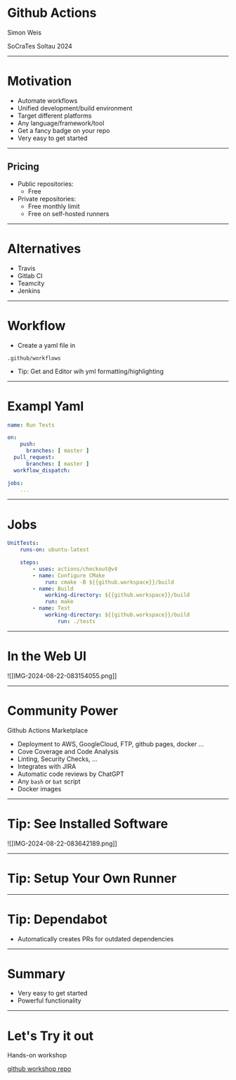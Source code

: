# Github Actions

Simon Weis

SoCraTes Soltau 2024

---

# Motivation

- Automate workflows
- Unified development/build environment
- Target different platforms
- Any language/framework/tool
- Get a fancy badge on your repo
- Very easy to get started

---

## Pricing

- Public repositories:
	- Free
- Private repositories:
	- Free monthly limit
	- Free on self-hosted runners

---

# Alternatives

- Travis
- Gitlab CI
- Teamcity
- Jenkins

---

# Workflow

- Create a yaml file in

```
.github/workflows
```

- Tip: Get and Editor wih yml formatting/highlighting

---

# Exampl Yaml

```yml
name: Run Tests

on:
	push:
	  branches: [ master ]
  pull_request:
	  branches: [ master ]
  workflow_dispatch:

jobs:
	...
```

---

# Jobs

```yml
UnitTests:
	runs-on: ubuntu-latest

	steps:
		- uses: actions/checkout@v4
		- name: Configure CMake
			run: cmake -B ${{github.workspace}}/build
		- name: Build
			working-directory: ${{github.workspace}}/build
			run: make
		- name: Test
			working-directory: ${{github.workspace}}/build
				run: ./tests
```

---

# In the Web UI

![[IMG-2024-08-22-083154055.png]]

---

# Community Power

Github Actions Marketplace
- Deployment to AWS, GoogleCloud, FTP, github pages, docker ...
- Cove Coverage and Code Analysis
- Linting, Security Checks, ...
- Integrates with JIRA
- Automatic code reviews by ChatGPT
- Any `bash` or `bat` script
- Docker images

---

# Tip: See Installed Software

![[IMG-2024-08-22-083642189.png]]

---

# Tip: Setup Your Own Runner

---

# Tip: Dependabot

- Automatically creates PRs for outdated dependencies

---

# Summary

- Very easy to get started
- Powerful functionality

---

# Let's Try it out

Hands-on workshop

[github workshop repo](https://github.com/Laguna1989/CodeNummy_GithubActions)
